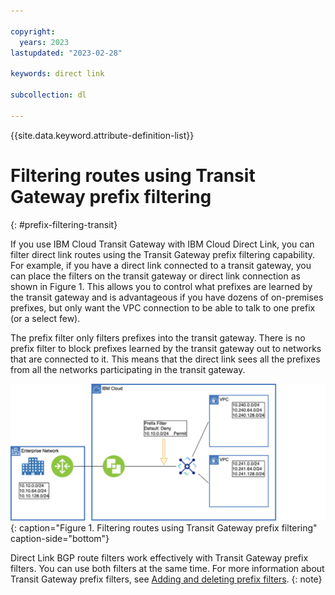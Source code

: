 ```yaml
---

copyright:
  years: 2023
lastupdated: "2023-02-28"

keywords: direct link

subcollection: dl

---
```


{{site.data.keyword.attribute-definition-list}}

# Filtering routes using Transit Gateway prefix filtering
{: #prefix-filtering-transit}

If you use IBM Cloud Transit Gateway with IBM Cloud Direct Link, you can filter direct link routes using the Transit Gateway prefix filtering capability. For example, if you have a direct link connected to a transit gateway, you can place the filters on the transit gateway or direct link connection as shown in Figure 1. This allows you to control what prefixes are learned by the transit gateway and is advantageous if you have dozens of on-premises prefixes, but only want the VPC connection to be able to talk to one prefix (or a select few).

The prefix filter only filters prefixes into the transit gateway. There is no prefix filter to block prefixes learned by the transit gateway out to networks that are connected to it. This means that the direct link sees all the prefixes from all the networks participating in the transit gateway.

![Filtering routes using Transit Gateway prefix filtering](/images/prefix-filter-transit-gateway1.svg){: caption="Figure 1. Filtering routes using Transit Gateway prefix filtering" caption-side="bottom"}

Direct Link BGP route filters work effectively with Transit Gateway prefix filters. You can use both filters at the same time. For more information about Transit Gateway prefix filters, see [Adding and deleting prefix filters](/docs/transit-gateway?topic=transit-gateway-adding-prefix-filters&interface=ui).
{: note}
